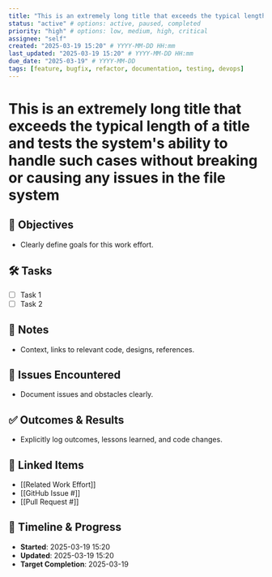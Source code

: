 ```yaml
---
title: "This is an extremely long title that exceeds the typical length of a title and tests the system's ability to handle such cases without breaking or causing any issues in the file system"
status: "active" # options: active, paused, completed
priority: "high" # options: low, medium, high, critical
assignee: "self"
created: "2025-03-19 15:20" # YYYY-MM-DD HH:mm
last_updated: "2025-03-19 15:20" # YYYY-MM-DD HH:mm
due_date: "2025-03-19" # YYYY-MM-DD
tags: [feature, bugfix, refactor, documentation, testing, devops]
---
```


# This is an extremely long title that exceeds the typical length of a title and tests the system's ability to handle such cases without breaking or causing any issues in the file system

## 🚩 Objectives
- Clearly define goals for this work effort.

## 🛠 Tasks
- [ ] Task 1
- [ ] Task 2

## 📝 Notes
- Context, links to relevant code, designs, references.

## 🐞 Issues Encountered
- Document issues and obstacles clearly.

## ✅ Outcomes & Results
- Explicitly log outcomes, lessons learned, and code changes.

## 📌 Linked Items
- [[Related Work Effort]]
- [[GitHub Issue #]]
- [[Pull Request #]]

## 📅 Timeline & Progress
- **Started**: 2025-03-19 15:20
- **Updated**: 2025-03-19 15:20
- **Target Completion**: 2025-03-19
